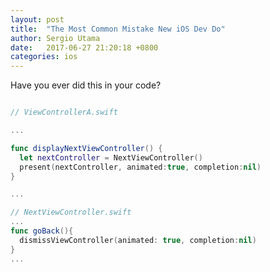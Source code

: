 ```yaml
---
layout: post
title:  "The Most Common Mistake New iOS Dev Do"
author: Sergio Utama
date:   2017-06-27 21:20:18 +0800
categories: ios
---
```


Have you ever did this in your code?


``` swift

// ViewControllerA.swift

...

func displayNextViewController() {
  let nextController = NextViewController()
  present(nextController, animated:true, completion:nil)
}

...

// NextViewController.swift
...
func goBack(){
  dismissViewController(animated: true, completion:nil)
}
...

```
